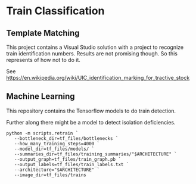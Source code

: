 # Train Classification

## Template Matching

This project contains a Visual Studio solution with a project to recognize train identification numbers.
Results are not promising though. So this represents of how not to do it.

See https://en.wikipedia.org/wiki/UIC_identification_marking_for_tractive_stock

## Machine Learning

This repository contains the Tensorflow models to do train detection.

Further along there might be a model to detect isolation deficiencies.

	python -m scripts.retrain `
	   --bottleneck_dir=tf_files/bottlenecks `
	   --how_many_training_steps=4000 `
	   --model_dir=tf_files/models/ `
	   --summaries_dir=tf_files/training_summaries/"$ARCHITECTURE" `
	   --output_graph=tf_files/train_graph.pb `
	   --output_labels=tf_files/train_labels.txt `
	   --architecture="$ARCHITECTURE" `
	   --image_dir=tf_files/trains
